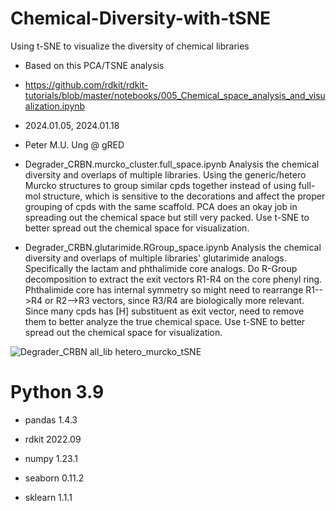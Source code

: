 # Chemical-Diversity-with-tSNE
Using t-SNE to visualize the diversity of chemical libraries

- Based on this PCA/TSNE analysis
- https://github.com/rdkit/rdkit-tutorials/blob/master/notebooks/005_Chemical_space_analysis_and_visualization.ipynb

- 2024.01.05, 2024.01.18
- Peter M.U. Ung @ gRED

- Degrader_CRBN.murcko_cluster.full_space.ipynb
Analysis the chemical diversity and overlaps of multiple libraries. Using the generic/hetero Murcko structures
to group similar cpds together instead of using full-mol structure, which is sensitive to the decorations and
affect the proper grouping of cpds with the same scaffold. PCA does an okay job in spreading out the chemical 
space but still very packed. Use t-SNE to better spread out the chemical space for visualization.

- Degrader_CRBN.glutarimide.RGroup_space.ipynb
Analysis the chemical diversity and overlaps of multiple libraries' glutarimide analogs. Specifically the lactam
and phthalimide core analogs. Do R-Group decomposition to extract the exit vectors R1-R4 on the core phenyl ring.
Phthalimide core has internal symmetry so might need to rearrange R1-->R4 or R2-->R3 vectors, since R3/R4 are 
biologically more relevant. Since many cpds has [H] substituent as exit vector, need to remove them to better 
analyze the true chemical space. Use t-SNE to better spread out the chemical space for visualization. 

![Degrader_CRBN all_lib hetero_murcko_tSNE](https://github.com/mungpeter/Chemical-Diversity-with-tSNE/assets/52801335/a53c442f-f117-4a60-995a-945494c111b4)

# Python 3.9
-   pandas 1.4.3
-   rdkit 2022.09

-   numpy 1.23.1
-   seaborn 0.11.2
-   sklearn 1.1.1
